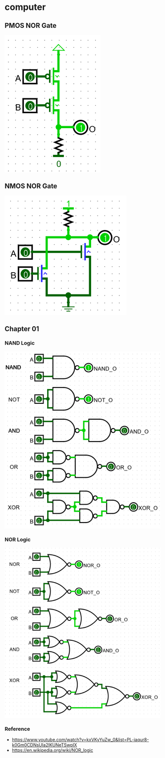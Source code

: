 # computer

## PMOS NOR Gate
![](images/2022-04-25-00-19-53.png)

## NMOS NOR Gate
![](images/2022-04-25-00-01-58.png)

## Chapter 01

### NAND Logic
![](images/2022-04-17-20-04-31.png)

### NOR Logic
![](images/2022-04-17-20-06-42.png)


### Reference
* https://www.youtube.com/watch?v=kxVKyYuZw_0&list=PL-iaqur8-k0Gm0CDNsUIa2IKUNeTSwpIX
* https://en.wikipedia.org/wiki/NOR_logic